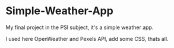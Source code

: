 ﻿# Simple-Weather-App

My final project in the PSI subject, it's a simple weather app.

I used here OpenWeather and Pexels API, add some CSS, thats all.
